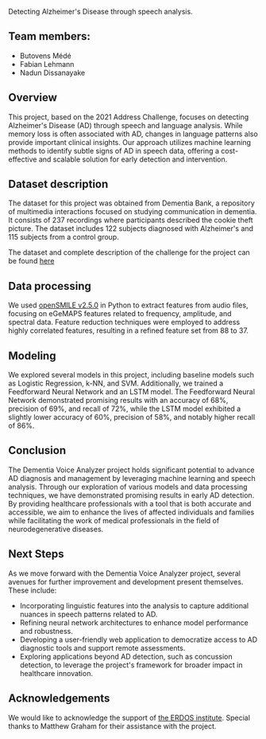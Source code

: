 Detecting Alzheimer's Disease through speech analysis. 

## Team members:
- Butovens Médé
- Fabian Lehmann
- Nadun Dissanayake

## Overview 
This project, based on the 2021 Address Challenge, focuses on detecting Alzheimer's Disease (AD) through speech and language analysis. While memory loss is often associated with AD, changes in language patterns also provide important clinical insights. Our approach utilizes machine learning methods to identify subtle signs of AD in speech data, offering a cost-effective and scalable solution for early detection and intervention.

## Dataset description
The dataset for this project was obtained from Dementia Bank, a repository of multimedia interactions focused on studying communication in dementia. It consists of 237 recordings where participants described the cookie theft picture. The dataset includes 122 subjects diagnosed with Alzheimer's and 115 subjects from a control group.

The dataset and complete description of the challenge for the project can be found [here](https://dementia.talkbank.org/ADReSSo-2021/ "DementiaBank")

## Data processing
We used [openSMILE v2.5.0](https://pypi.org/project/opensmile/) in Python to extract features from audio files, focusing on eGeMAPS features related to frequency, amplitude, and spectral data. Feature reduction techniques were employed to address highly correlated features, resulting in a refined feature set from 88 to 37.

## Modeling
We explored several models in this project, including baseline models such as Logistic Regression, k-NN, and SVM. Additionally, we trained a Feedforward Neural Network and an LSTM model. The Feedforward Neural Network demonstrated promising results with an accuracy of 68%, precision of 69%, and recall of 72%, while the LSTM model exhibited a slightly lower accuracy of 60%, precision of 58%, and notably higher recall of 86%.

## Conclusion
The Dementia Voice Analyzer project holds significant potential to advance AD diagnosis and management by leveraging machine learning and speech analysis. Through our exploration of various models and data processing techniques, we have demonstrated promising results in early AD detection. By providing healthcare professionals with a tool that is both accurate and accessible, we aim to enhance the lives of affected individuals and families while facilitating the work of medical professionals in the field of neurodegenerative diseases.

## Next Steps
As we move forward with the Dementia Voice Analyzer project, several avenues for further improvement and development present themselves. These include:

- Incorporating linguistic features into the analysis to capture additional nuances in speech patterns related to AD.
- Refining neural network architectures to enhance model performance and robustness.
- Developing a user-friendly web application to democratize access to AD diagnostic tools and support remote assessments.
- Exploring applications beyond AD detection, such as concussion detection, to leverage the project's framework for broader impact in healthcare innovation.

## Acknowledgements
We would like to acknowledge the support of [the ERDOS institute](https://www.erdosinstitute.org/). Special thanks to Matthew Graham for their assistance with the project.